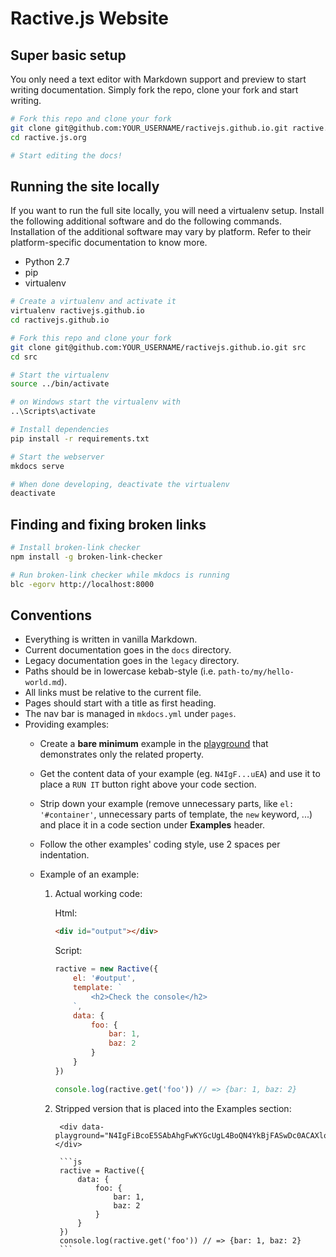 # Ractive.js Website

## Super basic setup

You only need a text editor with Markdown support and preview to start writing documentation. Simply fork the repo, clone your fork and start writing.

```sh
# Fork this repo and clone your fork
git clone git@github.com:YOUR_USERNAME/ractivejs.github.io.git ractive.js.org
cd ractive.js.org

# Start editing the docs!
```

## Running the site locally

If you want to run the full site locally, you will need a virtualenv setup. Install the following additional software and do the following commands. Installation of the additional software may vary by platform. Refer to their platform-specific documentation to know more.

- Python 2.7
- pip
- virtualenv

```sh
# Create a virtualenv and activate it
virtualenv ractivejs.github.io
cd ractivejs.github.io

# Fork this repo and clone your fork
git clone git@github.com:YOUR_USERNAME/ractivejs.github.io.git src
cd src

# Start the virtualenv
source ../bin/activate

# on Windows start the virtualenv with
..\Scripts\activate

# Install dependencies
pip install -r requirements.txt

# Start the webserver
mkdocs serve

# When done developing, deactivate the virtualenv
deactivate
```

## Finding and fixing broken links

```sh
# Install broken-link checker
npm install -g broken-link-checker

# Run broken-link checker while mkdocs is running
blc -egorv http://localhost:8000
```

## Conventions

- Everything is written in vanilla Markdown.
- Current documentation goes in the `docs` directory.
- Legacy documentation goes in the `legacy` directory.
- Paths should be in lowercase kebab-style (i.e. `path-to/my/hello-world.md`).
- All links must be relative to the current file.
- Pages should start with a title as first heading.
- The nav bar is managed in `mkdocs.yml` under `pages`.
- Providing examples:
    - Create a **bare minimum** example in the [playground](/playground/) that demonstrates only the related property.
    - Get the content data of your example (eg. `N4IgF...uEA`) and use it to place a `RUN IT` button right above your code section.
    - Strip down your example (remove unnecessary parts, like `el: '#container'`, unnecessary parts of template, the `new` keyword, ...) and place it in a code section under **Examples** header.
    - Follow the other examples' coding style, use 2 spaces per indentation.
    - Example of an example:

        1. Actual working code:

            Html:

            ```html
            <div id="output"></div>
            ```

            Script:

            ```js
            ractive = new Ractive({
            	el: '#output',
                template: `
                    <h2>Check the console</h2>
                `,
                data: {
                	foo: {
                		bar: 1,
                		baz: 2
                	}
                }
            })

            console.log(ractive.get('foo')) // => {bar: 1, baz: 2}
            ```

        2. Stripped version that is placed into the Examples section:

                <div data-playground="N4IgFiBcoE5SAbAhgFwKYGcUgL4BoQN4YkBjFASwDc0ACAXloDs0B3WgJTMpoApgAOkwEoRaBJFoByAMQB7AK4oADkql4htLbXQBbZcnSSABpu3mAPGABMAPgDCYNKQDWOp7VJymGOQjQWAPQ2tmZaxhpM5gAmqEiSglHaIgBmcnIJYbQiIgBGSDCSAIx42UlaOSj5AF6S1lkiOFlNTDgAlEJCXj5+aAB0CHIA5rwk5NT9Q2govFJpclJtbbSBgQy2tMD5hbQltDV1OCAE2JAgFtHUtBTR9AIgiipK97ZBl1S2uEA"></div>

                ```js
                ractive = Ractive({
                    data: {
                    	foo: {
                    		bar: 1,
                    		baz: 2
                    	}
                    }
                })
                console.log(ractive.get('foo')) // => {bar: 1, baz: 2}            
                ```
